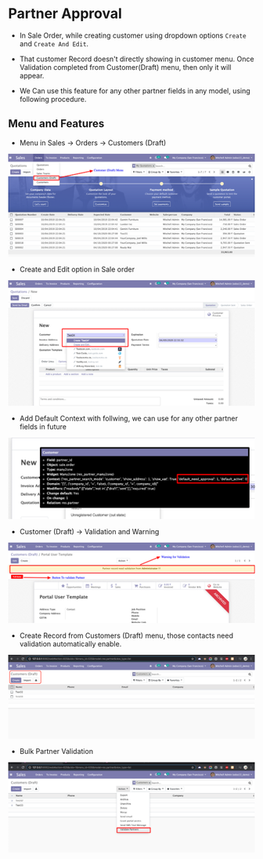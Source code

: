 # Partner Approval

- In Sale Order, while creating customer using dropdown options `Create` and `Create And Edit`.

- That customer Record doesn't directly showing in customer menu. Once Validation completed from Customer(Draft) menu, then only it will appear.

- We Can use this feature for any other partner fields in any model, using following procedure.
    
## Menu and Features
    
- Menu in Sales -> Orders -> Customers (Draft)

![alt text](static/description/s1.png "Menu in Sales -> Orders -> Customers (Draft)")

- Create and Edit option in Sale order

![alt text](static/description/s2.png "Create and Edit option in Sale order")

- Add Default Context with follwing, we can use for any other partner fields in future

![alt text](static/description/s3.png "Add Default Context with follwing, we can use for any other partner fields in future")

- Customer (Draft) -> Validation and Warning

![alt text](static/description/s4.png "Customer (Draft) -> Validation and Warning")

- Create Record from Customers (Draft) menu, those contacts need validation automatically enable.

![alt text](static/description/s6.png "Create Record from Customers (Draft) menu, those contacts need validation automatically enable")

- Bulk Partner Validation

![alt text](static/description/s5.png "Bulk Partner Validation")
